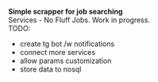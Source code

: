 <b>Simple scrapper for job searching </b>  
Services - No Fluff Jobs.
Work in progress.  
TODO:
- create tg bot /w notifications
- connect more services
- allow params customization
- store data to nosql